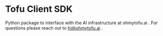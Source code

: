 # Tofu Client SDK

Python package to interface with the AI infrastructure at ohmytofu.ai .
For questions please reach out to hi@ohmytofu.ai .
